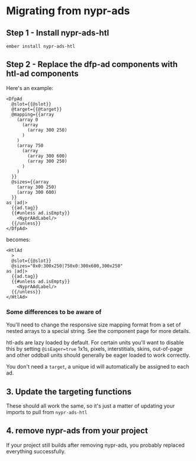 # Migrating from nypr-ads

## Step 1 - Install nypr-ads-htl

```
ember install nypr-ads-htl
```

## Step 2 - Replace the dfp-ad components with htl-ad components

Here's an example:

```
<DfpAd
  @slot={{@slot}}
  @target={{@target}}
  @mapping={{array
    (array 0
      (array
        (array 300 250)
      )
    )
    (array 750
      (array
        (array 300 600)
        (array 300 250)
      )
    )
  }}
  @sizes={{array
    (array 300 250)
    (array 300 600)
  }}
as |ad|>
  {{ad.tag}}
  {{#unless ad.isEmpty}}
    <NyprAAdLabel/>
  {{/unless}}
</DfpAd>
```

becomes:

```
<HtlAd 
  >
  @slot={{@slot}}
  @sizes="0x0:300x250|750x0:300x600,300x250"
as |ad|>
  {{ad.tag}}
  {{#unless ad.isEmpty}}
    <NyprAAdLabel/>
  {{/unless}}
</HtlAd>
```
### Some differences to be aware of

You'll need to change the responsive size mapping format from a set of nested arrays to a special string. See the component page for more details.

htl-ads are lazy loaded by default. For certain units you'll want to disable this by setting `@isEager=true`  1x1s, pixels, interstitials, skins, out-of-page and other oddball units should generally be eager loaded to work correctly.

You don't need a `target`, a unique id will automatically be assigned to each ad.

## 3. Update the targeting functions

These should all work the same, so it's just a matter of updating your imports to pull from `nypr-ads-htl`

## 4. remove nypr-ads from your project

If your project still builds after removing nypr-ads, you probably replaced everything successfully.
